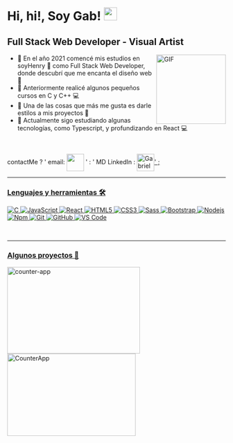 # Hi, hi!, Soy Gab! <img width="30px" src="https://media.tenor.com/images/3b388fe03da271d2674faf85eb7c3fcd/tenor.gif" /> 


## Full Stack Web Developer   -   Visual Artist

<img align="right" alt="GIF" height="160px" src="https://i0.wp.com/i.pinimg.com/originals/47/37/f3/4737f384e164cab17788950cca6a312c.gif" />

- 👾 En el año 2021 comencé mis estudios en soyHenry 🚀 como Full Stack Web Developer, donde descubrí que me encanta el diseño web 💟
- 👾 Anteriormente realicé algunos pequeños cursos en C y C++ 💻
- 👾 Una de las cosas que más me gusta es darle estilos a mis proyectos 🎨
- 👾 Actualmente sigo estudiando algunas tecnologías, como Typescript, y profundizando en React 💻

<br />

contactMe ? ' email: </a> <a href = "mailto: gab.f.lescano@gmail.com"><img align="center" src="https://image.flaticon.com/icons/png/512/2630/2630491.png" height="40" width="40" /></a> ' : ' MD LinkedIn : <a href="https://www.linkedin.com/in/gabriela-lescano/" target="blank"><img align="center" src="https://image.flaticon.com/icons/png/512/2630/2630674.png" alt="GabrielaLescano" height="40" width="40" />' ;

---

### Lenguajes y herramientas 🛠 


![C](http://img.shields.io/badge/-C-A8B9CC?style=flat-square&logo=c&logoColor=ffffff)
![JavaScript](https://img.shields.io/badge/-JavaScript-%23F7DF1C?style=flat-square&logo=javascript&logoColor=000000&labelColor=%23F7DF1C&color=%23FFCE5A)
![React](https://img.shields.io/badge/-React-61DAFB?style=flat-square&logo=react&logoColor=ffffff)
![HTML5](https://img.shields.io/badge/-HTML5-%23E44D27?style=flat-square&logo=html5&logoColor=ffffff)
![CSS3](https://img.shields.io/badge/-CSS3-%231572B6?style=flat-square&logo=css3)
![Sass](https://img.shields.io/badge/-Sass-%23CC6699?style=flat-square&logo=sass&logoColor=ffffff)
![Bootstrap](https://img.shields.io/badge/-Bootstrap-563D7C?style=flat-square&logo=Bootstrap)
![Nodejs](https://img.shields.io/badge/-Nodejs-339933?style=flat-square&logo=Node.js&logoColor=ffffff)
![Npm](https://img.shields.io/badge/-npm-CB3837?style=flat-square&logo=npm)
![Git](https://img.shields.io/badge/-Git-%23F05032?style=flat-square&logo=git&logoColor=%23ffffff)
![GitHub](https://img.shields.io/badge/-GitHub-181717?style=flat-square&logo=github)
![VS Code](http://img.shields.io/badge/-VS%20Code-007ACC?style=flat-square&logo=visual-studio-code&logoColor=ffffff)


<br />

---
  
### Algunos proyectos 📝

<a href="https://github.com/GabrielaLescano/CounterApp"><img width="306" height="200" src="https://denvercoder1-github-readme-stats.vercel.app/api/pin/?username=GabrielaLescano&repo=CounterApp&theme=react&bg_color=1F222E&title_color=F85D7F&icon_color=F8D866&hide_border=true&show_icons=false" alt="counter-app"></a>
<a href="https://github.com/GabrielaLescano/CounterApp" target="_blank"><img width="296" height="190" alt="CounterApp" src="https://media.giphy.com/media/aNHsubPovWdsPqJ5if/giphy.gif" /></a>
